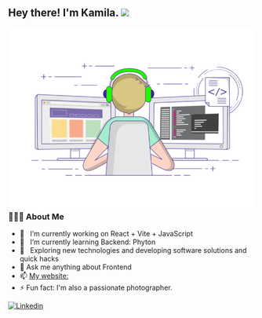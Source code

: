 <h2> Hey there! I'm Kamila. <img src="https://github.com/souvikguria98/souvikguria98/blob/master/Hi.gif" width="25"></h2>
<img align="right" alt="GIF" src="https://raw.githubusercontent.com/devSouvik/devSouvik/master/gif3.gif" width="500"/>

<h3> 👨🏻‍💻 About Me </h3>

- 🔭 &nbsp; I’m currently working on React + Vite + JavaScript
- 🌱 &nbsp; I’m currently learning Backend: Phyton
- 🤔 &nbsp; Exploring new technologies and developing software solutions and quick hacks
- 💬 Ask me anything about Frontend
- 📫 [My website:](https://linktr.ee/kamojeda)
- ⚡ Fun fact:  I'm also a passionate photographer.

[![Linkedin](https://img.shields.io/badge/-kamila--ojeda-blue?style=flat&logo=Linkedin&logoColor=white&link=https://www.linkedin.com/in/kamila-ojeda/)](https://www.linkedin.com/in/kamila-ojeda/)

